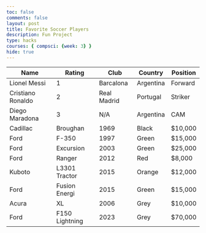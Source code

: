 ```yaml
---
toc: false
comments: false
layout: post
title: Favorite Soccer Players
description: Fun Project 
type: hacks
courses: { compsci: {week: 3} }
hide: true
---
```


| Name | Rating | Club | Country | Position |
|------|-------|------|-------|-------|
|Lionel Messi|1|Barcalona|Argentina|Forward|
|Cristiano Ronaldo|2|Real Madrid|Portugal|Striker|
|Diego Maradona|3|N/A|Argentina|CAM|
|Cadillac|Broughan|1969|Black|$10,000|
|Ford|F-350|1997|Green|$15,000|
|Ford|Excursion|2003|Green|$25,000|
|Ford|Ranger|2012|Red|$8,000|
|Kuboto|L3301 Tractor|2015|Orange|$12,000|
|Ford|Fusion Energi|2015|Green|$15,000|
|Acura|XL|2006|Grey|$10,000|
|Ford|F150 Lightning|2023|Grey|$70,000|